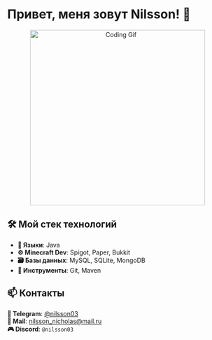 # Привет, меня зовут Nilsson! 👋

<p align="center">
  <img src="https://media0.giphy.com/media/v1.Y2lkPTc5MGI3NjExZjNuMHM2d3RxOHRpYnpxYjJ1NzloaDNoZDRqcTVweXNxcnE0eTExbCZlcD12MV9pbnRlcm5hbF9naWZfYnlfaWQmY3Q9Zw/93UOscPyDH8cdRfSaT/giphy.gif" width="400" alt="Coding Gif">
</p>

## 🛠️ Мой стек технологий
- **📜 Языки**: Java
- **⚙️ Minecraft Dev**: Spigot, Paper, Bukkit
- **🗃️ Базы данных**: MySQL, SQLite, MongoDB  
- **🔧 Инструменты**: Git, Maven 

## 📫 Контакты
**📱 Telegram**: [@nilsson03](https://t.me/nilsson03)  
**📧 Mail**: [nilsson_nicholas@mail.ru](mailto:nilsson_nicholas@mail.ru)  
**🎮 Discord**: `@nilsson03`       
